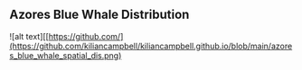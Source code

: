 ## Azores Blue Whale Distribution
![alt text][[https://github.com/](https://github.com/kiliancampbell/kiliancampbell.github.io/blob/main/azores_blue_whale_spatial_dis.png)
